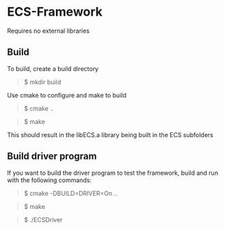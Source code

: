 # ECS-Framework

Requires no external libraries

## Build
To build, create a build directory
> $ mkdir build

Use cmake to configure and make to build
> $ cmake ..

> $ make

This should result in the libECS.a library being built in the ECS subfolders

## Build driver program
If you want to build the driver program to test the framework, build and run with the following commands:
> $ cmake -DBUILD=DRIVER=On ..

> $ make

> $ ./ECSDriver
